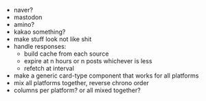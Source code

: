 * naver?
* mastodon
* amino?
* kakao something?
* make stuff look not like shit
* handle responses:
  * build cache from each source
  * expire at n hours or n posts whichever is less
  * refetch at interval
* make a generic card-type component that works for all platforms
* mix all platforms together, reverse chrono order
* columns per platform? or all mixed together?
